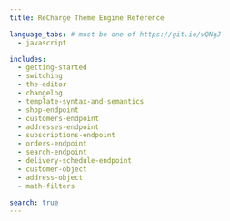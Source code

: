 ```yaml
---
title: ReCharge Theme Engine Reference

language_tabs: # must be one of https://git.io/vQNgJ
  - javascript

includes:
  - getting-started
  - switching
  - the-editor
  - changelog
  - template-syntax-and-semantics
  - shop-endpoint
  - customers-endpoint
  - addresses-endpoint
  - subscriptions-endpoint
  - orders-endpoint
  - search-endpoint
  - delivery-schedule-endpoint
  - customer-object
  - address-object
  - math-filters

search: true
---
```

